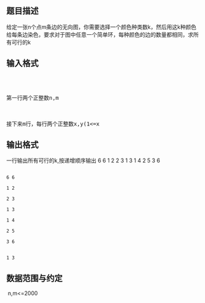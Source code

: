 ## 题目描述

<p><span style="white-space: pre-wrap;">给定一张n个点m条边的无向图，你需要选择一个颜色种类数k，然后用这k种颜色给每条边染色，要求对于图中任意一个简单环，每种颜色的边的数量都相同，求所有可行的k<br></span></p>
<p></p>

## 输入格式

<pre style="white-space: pre-wrap;">

第一行两个正整数n,m

接下来m行，每行两个正整数x,y(1<=x<y<=n)，代表一条无向边

数据保证无重边无自环<br></pre>

## 输出格式

<p><span style="white-space: pre-wrap;">一行输出所有可行的k,按递增顺序输出 6 6 1 2 2 3 1 3 1 4 2 5 3 6<br></span></p>

```input1
6 6
1 2
2 3
1 3
1 4
2 5
3 6
```
```output1
1 3
```
## 数据范围与约定

<p> n,m<=2000</p>

